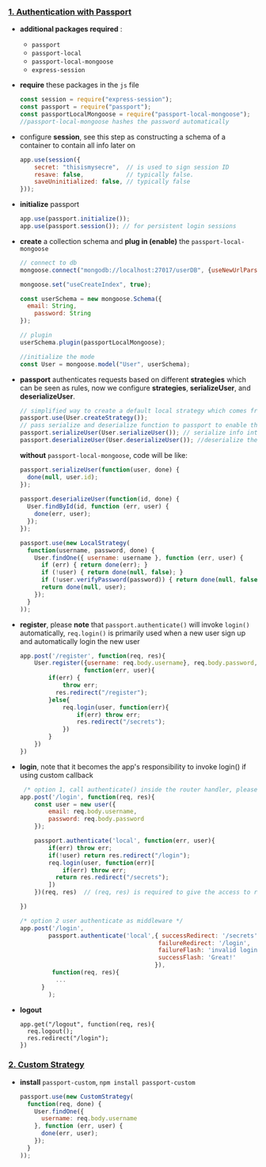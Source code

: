 ### <u>1. Authentication with Passport</u>

* **additional packages required** :

  * `passport`
  * `passport-local`
  * `passport-local-mongoose`
  * `express-session`

* **require** these packages in the `js` file

  ```javascript
  const session = require("express-session");
  const passport = require("passport");
  const passportLocalMongoose = require("passport-local-mongoose");
  //passport-local-mongoose hashes the password automatically
  ```

* configure **session**, see this step as constructing a schema of a container to contain all info later on

  ```javascript
  app.use(session({
      secret: "thisismysecre",  // is used to sign session ID
      resave: false,            // typically false. 
      saveUninitialized: false, // typically false
  }));
  ```

* **initialize** passport

  ```javascript
  app.use(passport.initialize());
  app.use(passport.session()); // for persistent login sessions
  ```

* **create** a collection schema and **plug in (enable)** the `passport-local-mongoose`

  ```javascript
  // connect to db
  mongoose.connect("mongodb://localhost:27017/userDB", {useNewUrlParser: true, useUnifiedTopology: true});
  
  mongoose.set("useCreateIndex", true);
  
  const userSchema = new mongoose.Schema({
  	email: String,
      password: String
  });
  
  // plugin
  userSchema.plugin(passportLocalMongoose);
  
  //initialize the mode
  const User = mongoose.model("User", userSchema);
  ```

* **passport** authenticates requests based on different **strategies** which can be seen as rules, now we configure **strategies**,  **serializeUser**, and  **deserializeUser**.

  ```javascript
  // simplified way to create a default local strategy which comes from "passport-local"
  passport.use(User.createStrategy()); 
  // pass serialize and deserialize function to passport to enable them de/serialize user info
  passport.serializeUser(User.serializeUser()); // serialize info into session
  passport.deserializeUser(User.deserializeUser()); //deserialize the session to info
  ```

  **without**  `passport-local-mongoose`,  code will be like:

  ```javascript
  passport.serializeUser(function(user, done) {
    done(null, user.id);
  });
   
  passport.deserializeUser(function(id, done) {
    User.findById(id, function (err, user) {
      done(err, user);
    });
  });
  ```

  ```javascript
  passport.use(new LocalStrategy(
    function(username, password, done) {
      User.findOne({ username: username }, function (err, user) {
        if (err) { return done(err); }
        if (!user) { return done(null, false); }
        if (!user.verifyPassword(password)) { return done(null, false); }
        return done(null, user);
      });
    }
  ));
  ```

  

* **register**, please **note** that `passport.authenticate()` will invoke `login()` automatically, `req.login()` is primarily used when a new user sign up and automatically login the new user

  ```javascript
  app.post('/register', function(req, res){
      User.register({username: req.body.username}, req.body.password, 
                    function(err, user){
          if(err) {
              throw err;
          	res.redirect("/register");
          }else{
              req.login(user, function(err){ 
                  if(err) throw err;
                  res.redirect("/secrets");
              })
          }
      })
  })
  ```

  

* **login**, note that it becomes the app's responsibility to invoke login() if using custom callback

  ```javascript
   /* option 1, call authenticate() inside the router handler, please note that it becomes the app's responsibility to invoke login() if using custom callback*/
  app.post('/login', function(req, res){
      const user = new user({
          email: req.body.username,
          password: req.body.password
      });
  
      passport.authenticate('local', function(err, user){
          if(err) throw err;
          if(!user) return res.redirect("/login");
          req.login(user, function(err)[
              if(err) throw err;
          	return res.redirect("/secrets");
          ])
      })(req, res)  // (req, res) is required to give the access to request to callback 						functions
  
  })
  
  /* option 2 user authenticate as middleware */
  app.post('/login', 
          passport.authenticate('local',{ successRedirect: '/secrets',
                                         failureRedirect: '/login',
                                         failureFlash: 'invalid login info',
                                         successFlash: 'Great!'
  										}),
           function(req, res){
      		...
  		}
          );
  ```

  

* **logout**

  ```
  app.get("/logout", function(req, res){
  	req.logout();
  	res.redirect("/login");
  })
  ```

  

### <u>2. Custom Strategy</u>

* **install** `passport-custom`, `npm install passport-custom`

  ```javascript
  passport.use(new CustomStrategy(
    function(req, done) {
      User.findOne({
        username: req.body.username
      }, function (err, user) {
        done(err, user);
      });
    }
  ));
  ```

  